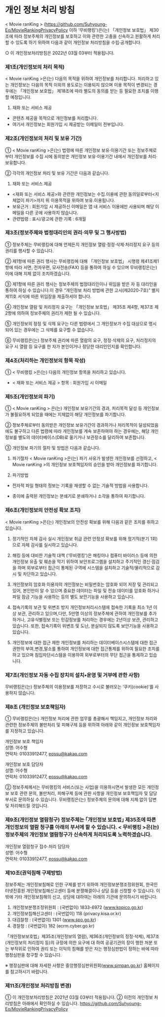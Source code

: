 # 개인 정보 처리 방침
< Movie ranKing > (https://github.com/Suhyoung-Eo/MovieRankingPrivacyPolicy 이하 '무비랭킹')은(는) 「개인정보 보호법」 제30조에 따라 정보주체의 개인정보를 보호하고 이와 관련한 고충을 신속하고 원활하게 처리할 수 있도록 하기 위하여 다음과 같이 개인정보 처리방침을 수립·공개합니다.

○ 이 개인정보처리방침은 2022년 03월 03부터 적용됩니다.

### 제1조(개인정보의 처리 목적)

< Movie ranKing >은(는) 다음의 목적을 위하여 개인정보를 처리합니다. 처리하고 있는 개인정보는 다음의 목적 이외의 용도로는 이용되지 않으며 이용 목적이 변경되는 경우에는 「개인정보 보호법」 제18조에 따라 별도의 동의를 받는 등 필요한 조치를 이행할 예정입니다.

1. 재화 또는 서비스 제공
- 콘텐츠 제공을 목적으로 개인정보를 처리합니다.
- 여기서 개인정보는 회원가입 시 제공받는 이메일이 전부입니다.

### 제2조(개인정보의 처리 및 보유 기간)

① < Movie ranKing >은(는) 법령에 따른 개인정보 보유·이용기간 또는 정보주체로부터 개인정보를 수집 시에 동의받은 개인정보 보유·이용기간 내에서 개인정보를 처리·보유합니다.

② 각각의 개인정보 처리 및 보유 기간은 다음과 같습니다.

1. 재화 또는 서비스 제공
- <재화 또는 서비스 제공>와 관련한 개인정보는 수집.이용에 관한 동의일로부터<지체없이 파기>까지 위 이용목적을 위하여 보유.이용됩니다.
- 보유근거 : 회원가입 시 제공하신 이메일은 앱 내 서비스 이용에만 사용되며 해당 이메일을 다른 곳에 사용하지 않습니다.
- 관련법령 : 표시/광고에 관한 기록 : 6개월

### 제3조(정보주체와 법정대리인의 권리·의무 및 그 행사방법)

① 정보주체는 무비랭킹에 대해 언제든지 개인정보 열람·정정·삭제·처리정지 요구 등의 권리를 행사할 수 있습니다.

② 제1항에 따른 권리 행사는 무비랭킹에 대해 「개인정보 보호법」 시행령 제41조제1항에 따라 서면, 전자우편, 모사전송(FAX) 등을 통하여 하실 수 있으며 무비랭킹은(는) 이에 대해 지체 없이 조치하겠습니다.

③ 제1항에 따른 권리 행사는 정보주체의 법정대리인이나 위임을 받은 자 등 대리인을 통하여 하실 수 있습니다.이 경우 “개인정보 처리 방법에 관한 고시(제2020-7호)” 별지 제11호 서식에 따른 위임장을 제출하셔야 합니다.

④ 개인정보 열람 및 처리정지 요구는 「개인정보 보호법」 제35조 제4항, 제37조 제2항에 의하여 정보주체의 권리가 제한 될 수 있습니다.

⑤ 개인정보의 정정 및 삭제 요구는 다른 법령에서 그 개인정보가 수집 대상으로 명시되어 있는 경우에는 그 삭제를 요구할 수 없습니다.

⑥ 무비랭킹은(는) 정보주체 권리에 따른 열람의 요구, 정정·삭제의 요구, 처리정지의 요구 시 열람 등 요구를 한 자가 본인이거나 정당한 대리인인지를 확인합니다.

### 제4조(처리하는 개인정보의 항목 작성)

① < 무비랭킹 >은(는) 다음의 개인정보 항목을 처리하고 있습니다.

- < 재화 또는 서비스 제공 > 항목 : 회원가입 시 이메일   

### 제5조(개인정보의 파기)

① < Movie ranKing > 은(는) 개인정보 보유기간의 경과, 처리목적 달성 등 개인정보가 불필요하게 되었을 때에는 지체없이 해당 개인정보를 파기합니다.

② 정보주체로부터 동의받은 개인정보 보유기간이 경과하거나 처리목적이 달성되었음에도 불구하고 다른 법령에 따라 개인정보를 계속 보존하여야 하는 경우에는, 해당 개인정보를 별도의 데이터베이스(DB)로 옮기거나 보관장소를 달리하여 보존합니다.

③ 개인정보 파기의 절차 및 방법은 다음과 같습니다.

1. 파기절차 < Movie ranKing >은(는) 파기 사유가 발생한 개인정보를 선정하고, < Movie ranKing >의 개인정보 보호책임자의 승인을 받아 개인정보를 파기합니다.

2. 파기방법

- 전자적 파일 형태의 정보는 기록을 재생할 수 없는 기술적 방법을 사용합니다.

- 종이에 출력된 개인정보는 분쇄기로 분쇄하거나 소각을 통하여 파기합니다.

### 제6조(개인정보의 안전성 확보 조치)

< Movie ranKing >은(는) 개인정보의 안전성 확보를 위해 다음과 같은 조치를 취하고 있습니다.

1. 정기적인 자체 감사 실시 개인정보 취급 관련 안정성 확보를 위해 정기적(분기 1회)으로 자체 감사를 실시하고 있습니다.

2. 해킹 등에 대비한 기술적 대책 <Movie ranKing>('무비랭킹')은 해킹이나 컴퓨터 바이러스 등에 의한 개인정보 유출 및 훼손을 막기 위하여 보안프로그램을 설치하고 주기적인 갱신·점검을 하며 외부로부터 접근이 통제된 구역에 시스템을 설치하고 기술적/물리적으로 감시 및 차단하고 있습니다.

3. 개인정보의 암호화 이용자의 개인정보는 비밀번호는 암호화 되어 저장 및 관리되고 있어, 본인만이 알 수 있으며 중요한 데이터는 파일 및 전송 데이터를 암호화 하거나 파일 잠금 기능을 사용하는 등의 별도 보안기능을 사용하고 있습니다.

4. 접속기록의 보관 및 위변조 방지 개인정보처리시스템에 접속한 기록을 최소 1년 이상 보관, 관리하고 있으며,다만, 5만명 이상의 정보주체에 관하여 개인정보를 추가하거나, 고유식별정보 또는 민감정보를 처리하는 경우에는 2년이상 보관, 관리하고 있습니다. 또한, 접속기록이 위변조 및 도난, 분실되지 않도록 보안기능을 사용하고 있습니다.

5. 개인정보에 대한 접근 제한 개인정보를 처리하는 데이터베이스시스템에 대한 접근권한의 부여,변경,말소를 통하여 개인정보에 대한 접근통제를 위하여 필요한 조치를 하고 있으며 침입차단시스템을 이용하여 외부로부터의 무단 접근을 통제하고 있습니다.

### 제7조(개인정보 자동 수집 장치의 설치•운영 및 거부에 관한 사항)

무비랭킹은(는) 정보주체의 이용정보를 저장하고 수시로 불러오는 ‘쿠키(cookie)’를 사용하지 않습니다.

### 제8조 (개인정보 보호책임자)

① 무비랭킹은(는) 개인정보 처리에 관한 업무를 총괄해서 책임지고, 개인정보 처리와 관련한 정보주체의 불만처리 및 피해구제 등을 위하여 아래와 같이 개인정보 보호책임자를 지정하고 있습니다.   
     
  개인정보 보호 책임자  
  성명: 어수형  
  연락처: 01033912477, eossu@kakao.com  
     
  개인정보 보호 담당자   
  성명: 어수형   
  연락처: 01033912477, eossu@kakao.com

② 정보주체께서는 무비랭킹의 서비스(또는 사업)을 이용하시면서 발생한 모든 개인정보 보호 관련 문의, 불만처리, 피해구제 등에 관한 사항을 개인정보 보호책임자 및 담당부서로 문의하실 수 있습니다. 무비랭킹은(는) 정보주체의 문의에 대해 지체 없이 답변 및 처리해드릴 것입니다.

### 제9조(개인정보 열람청구) 정보주체는 ｢개인정보 보호법｣ 제35조에 따른 개인정보의 열람 청구를 아래의 부서에 할 수 있습니다. < 무비랭킹 >은(는) 정보주체의 개인정보 열람청구가 신속하게 처리되도록 노력하겠습니다.   
     
  개인정보 열람청구 접수·처리 담당자   
  성명: 어수형   
  연락처: 01033912477, eossu@kakao.com

### 제10조(권익침해 구제방법)

정보주체는 개인정보침해로 인한 구제를 받기 위하여 개인정보분쟁조정위원회, 한국인터넷진흥원 개인정보침해신고센터 등에 분쟁해결이나 상담 등을 신청할 수 있습니다. 이 밖에 기타 개인정보침해의 신고, 상담에 대하여는 아래의 기관에 문의하시기 바랍니다.

 1. 개인정보분쟁조정위원회 : (국번없이) 1833-6972 (www.kopico.go.kr)
 2. 개인정보침해신고센터 : (국번없이) 118 (privacy.kisa.or.kr)
 3. 대검찰청 : (국번없이) 1301 (www.spo.go.kr)
 4. 경찰청 : (국번없이) 182 (ecrm.cyber.go.kr)   
   
「개인정보보호법」제35조(개인정보의 열람), 제36조(개인정보의 정정·삭제), 제37조(개인정보의 처리정지 등)의 규정에 의한 요구에 대 하여 공공기관의 장이 행한 처분 또는 부작위로 인하여 권리 또는 이익의 침해를 받은 자는 행정심판법이 정하는 바에 따라 행정심판을 청구할 수 있습니다.

※ 행정심판에 대해 자세한 사항은 중앙행정심판위원회(www.simpan.go.kr) 홈페이지를 참고하시기 바랍니다.

### 제11조(개인정보 처리방침 변경)

① 이 개인정보처리방침은 2021년 03월 03부터 적용됩니다. ② 이전의 개인정보 처리방침은 아래에서 확인하실 수 있습니다. https://github.com/Suhyoung-Eo/MovieRankingPrivacyPolicy
